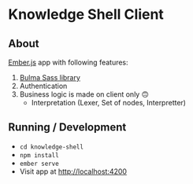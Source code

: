 # Knowledge Shell Client

## About

[Ember.js](https://github.com/emberjs/ember.js "Ember.js") app with following features:
1. [Bulma Sass library ](https://bulma.io/documentation/ "Bulma Sass library ")
2. Authentication
3. Business logic is made on client only :upside_down_face:
	- Interpretation (Lexer, Set of nodes, Interpretter)

## Running / Development

* `cd knowledge-shell`
* `npm install`
* `ember serve`
* Visit app at [http://localhost:4200](http://localhost:4200)

